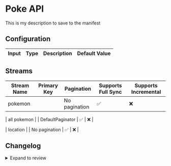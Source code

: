 # Poke API
This is my description to save to the manifest
## Configuration

| Input | Type | Description | Default Value |
|-------|------|-------------|---------------|

## Streams
| Stream Name | Primary Key | Pagination | Supports Full Sync | Supports Incremental |
|-------------|-------------|------------|---------------------|----------------------|
| pokemon |  | No pagination | ✅ |  ❌  |

| all pokemon |  | DefaultPaginator | ✅ |  ❌  |

| location |  | No pagination | ✅ |  ❌  |


## Changelog

<details>
  <summary>Expand to review</summary>

| Version          | Date       | Subject        |
|------------------|------------|----------------|
| 0.0.1 | 2024-07-31 | Initial release by lmossman via Connector Builder|

</details>
